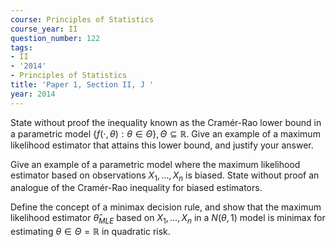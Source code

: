 ```yaml
---
course: Principles of Statistics
course_year: II
question_number: 122
tags:
- II
- '2014'
- Principles of Statistics
title: 'Paper 1, Section II, J '
year: 2014
---
```




State without proof the inequality known as the Cramér-Rao lower bound in a parametric model $\{f(\cdot, \theta): \theta \in \Theta\}, \Theta \subseteq \mathbb{R}$. Give an example of a maximum likelihood estimator that attains this lower bound, and justify your answer.

Give an example of a parametric model where the maximum likelihood estimator based on observations $X_{1}, \ldots, X_{n}$ is biased. State without proof an analogue of the Cramér-Rao inequality for biased estimators.

Define the concept of a minimax decision rule, and show that the maximum likelihood estimator $\hat{\theta}_{M L E}$ based on $X_{1}, \ldots, X_{n}$ in a $N(\theta, 1)$ model is minimax for estimating $\theta \in \Theta=\mathbb{R}$ in quadratic risk.